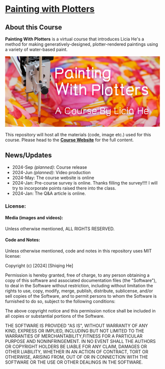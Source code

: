 
# [Painting with Plotters](https://www.eyesofpanda.com/project/painting_with_plotters/)

## About this Course

**Painting With Plotters** is a virtual course that introduces Licia He's a method for making generatively-designed, plotter-rendered paintings using a variety of water-based paint. 

![](assets/web_ver/00/00_banner.jpg)

This repository will host all the materials (code, image etc.) used for this course. Please head to the [**Course Website**](https://www.eyesofpanda.com/project/painting_with_plotters/) for the full content. 


## News/Updates

- 2024-Sep *(planned)*: Course release
- 2024-Jun *(planned)*: Video production 
- 2024-May: The course website is online 
- 2024-Jan: Pre-course survey is online. Thanks filling the survey!!!! I will try to incorporate points raised there into the class.   
- 2024-Jan: The Q&A article is online.


### License: 
#### Media (images and videos):
Unless otherwise mentioned, ALL RIGHTS RESERVED. 
#### Code and Notes:
Unless otherwise mentioned, code and notes in this repository uses MIT license: 

Copyright (c) [2024] [Shiqing He]

Permission is hereby granted, free of charge, to any person obtaining a copy of this software and associated documentation files (the "Software"), to deal in the Software without restriction, including without limitation the rights to use, copy, modify, merge, publish, distribute, sublicense, and/or sell copies of the Software, and to permit persons to whom the Software is furnished to do so, subject to the following conditions:

The above copyright notice and this permission notice shall be included in all copies or substantial portions of the Software.

THE SOFTWARE IS PROVIDED "AS IS", WITHOUT WARRANTY OF ANY KIND, EXPRESS OR IMPLIED, INCLUDING BUT NOT LIMITED TO THE WARRANTIES OF MERCHANTABILITY,FITNESS FOR A PARTICULAR PURPOSE AND NONINFRINGEMENT. IN NO EVENT SHALL THE AUTHORS OR COPYRIGHT HOLDERS BE LIABLE FOR ANY CLAIM, DAMAGES OR OTHER LIABILITY, WHETHER IN AN ACTION OF CONTRACT, TORT OR OTHERWISE, ARISING FROM, OUT OF OR IN CONNECTION WITH THE SOFTWARE OR THE USE OR OTHER DEALINGS IN THE SOFTWARE.